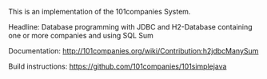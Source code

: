 This is an implementation of the 101companies System.

Headline: Database programming with JDBC and H2-Database containing one or more companies and using SQL Sum

Documentation: http://101companies.org/wiki/Contribution:h2jdbcManySum

Build instructions: https://github.com/101companies/101simplejava